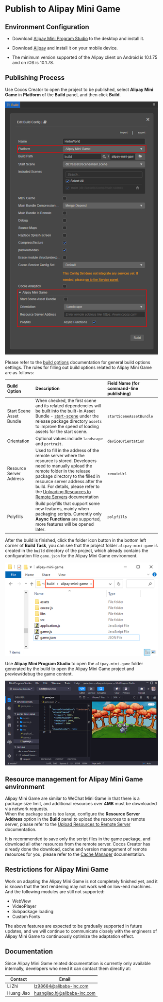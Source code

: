 # Publish to Alipay Mini Game

## Environment Configuration

- Download [Alipay Mini Program Studio](https://render.alipay.com/p/f/fd-jwq8nu2a/pages/home/index.html) to the desktop and install it.

- Download [Alipay](https://mobile.alipay.com/index.htm) and install it on your mobile device.

- The minimum version supported of the Alipay client on Android is 10.1.75 and on iOS is 10.1.78.

## Publishing Process

Use Cocos Creator to open the project to be published, select **Alipay Mini Game** in **Platform** of the **Build** panel, and then click **Build**.

![build option](./publish-alipay-mini-game/build_option.png)

Please refer to the [build options](build-options.md) documentation for general build options settings. The rules for filling out build options related to Alipay Mini Game are as follows:

| Build Option | Description | Field Name (for command-line publishing) |
| :-- | :-- | :-- |
| Start Scene Asset Bundle | When checked, the first scene and its related dependencies will be built into the built-in Asset Bundle - [start-scene](../../asset/bundle.md#the-built-in-asset-bundle) under the release package directory `assets` to improve the speed of loading assets for the start scene. | `startSceneAssetBundle` |
| Orientation | Optional values include `landscape` and `portrait`. | `deviceOrientation` |
| Resource Server Address | Used to fill in the address of the remote server where the resource is stored. Developers need to manually upload the remote folder in the release package directory to the filled in resource server address after the build. For details, please refer to the [Uploading Resources to Remote Servers](../../asset/cache-manager.md) documentation | `remoteUrl` |
| Polyfills | Build polyfills that support some new features, mainly when packaging scripts. Currently only **Async Functions** are supported, more features will be opened later. | `polyfills` |

After the build is finished, click the folder icon button in the bottom left corner of **Build Task**, you can see that the project folder `alipay-mini-game` is created in the `build` directory of the project, which already contains the configuration file `game.json` for the Alipay Mini Game environment.

![build](./publish-alipay-mini-game/build.png)

Use **Alipay Mini Program Studio** to open the `alipay-mini-game` folder generated by the build to open the Alipay Mini Game project and preview/debug the game content.

![preview](./publish-alipay-mini-game/preview.png)

## Resource management for Alipay Mini Game environment

Alipay Mini Game are similar to WeChat Mini Game in that there is a package size limit, and additional resources over **4MB** must be downloaded via network requests. <br>When the package size is too large, configure the **Resource Server Address** option in the **Build** panel to upload the resources to a remote server, please refer to the [Upload Resources to Remote Server](../../asset/cache-manager.md) documentation.

It is recommended to save only the script files in the game package, and download all other resources from the remote server. Cocos Creator has already done the download, cache and version management of remote resources for you, please refer to the [Cache Manager](../../asset/cache-manager.md) documentation.

## Restrictions for Alipay Mini Game

Work on adapting the Alipay Mini Game is not completely finished yet, and it is known that the text rendering may not work well on low-end machines. And the following modules are still not supported:

- WebView
- VideoPlayer
- Subpackage loading
- Custom Fonts

The above features are expected to be gradually supported in future updates, and we will continue to communicate closely with the engineers of Alipay Mini Game to continuously optimize the adaptation effect.

## Documentation

Since Alipay Mini Game related documentation is currently only available internally, developers who need it can contact them directly at:

| Contact | Email |
| ---- | ---- |
| Li Zhi | lz98684@alibaba-inc.com |
| Huang Jiao | huangjiao.hj@alibaba-inc.com |
